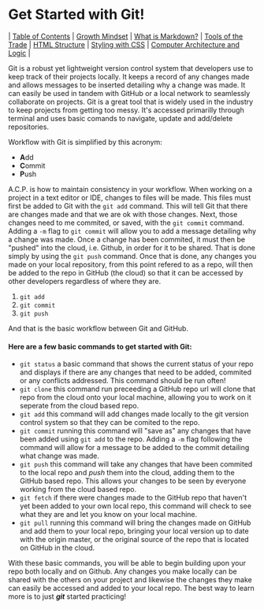 # Get Started with Git!

| [Table of Contents](https://penjoe.github.io/learning-journal/) | [Growth Mindset](https://penjoe.github.io/learning-journal/growth-mindset) | [What is Markdown?](https://penjoe.github.io/learning-journal/markdown)  |  [Tools of the Trade](https://penjoe.github.io/learning-journal/coders-computer) | [HTML Structure](https://penjoe.github.io/learning-journal/html-structure) | [Styling with CSS](http://penjoe.github.io/learning-journal/css) | [Computer Architecture and Logic](https://penjoe.github.io/learning-journal/comp-logic) |

Git is a robust yet lightweight version control system that developers use to keep track of their projects locally. It keeps a record of any changes made and allows messages to be inserted detailing why a change was made. It can easily be used in tandem with GitHub or a local network to seamlessly collaborate on projects. Git is a great tool that is widely used in the industry to keep projects from getting too messy. It's accessed primarilly through terminal and uses basic comands to navigate, update and add/delete repositories.

Workflow with Git is simplified by this acronym:
+ **A**dd
+ **C**ommit
+ **P**ush

A.C.P. is how to maintain consistency in your workflow. When working on a project in a text editor or IDE, changes to files will be made. This files must first be added to Git with the `git add` command. This will tell Git that there are changes made and that we are ok with those changes. Next, those changes need to me commited, or saved, with the `git commit` command. Adding a `-m` flag to `git commit` will allow you to add a message detailing why a change was made. Once a change has been commited, it must then be "pushed" into the cloud, i.e. Github, in order for it to be shared. That is done simply by using the `git push` command. Once that is done, any changes you made on your local repository, from this point refered to as a repo, will then be added to the repo in GitHub (the cloud) so that it can be accessed by other developers regardless of where they are. 
1. `git add`
2. `git commit`
3. `git push`

And that is the basic workflow between Git and GitHub.

#### Here are a few basic commands to get started with Git:
- `git status` a basic command that shows the current status of your repo and displays if there are any changes that need to be added, commited or any conflicts addressed. This command should be run often!
- `git clone` this command run preceeding a GitHub repo url will clone that repo from the cloud onto your local machine, allowing you to work on it seperate from the cloud based repo.
- `git add` this command will add changes made locally to the git version control system so that they can be comited to the repo.
- `git commit` running this command will "save as" any changes that have been added using `git add` to the repo. Adding a `-m` flag following the command will allow for a message to be added to the commit detailing what change was made.
- `git push` this command will take any changes that have been commited to the local repo and *push* them into the cloud, adding them to the GitHub based repo. This allows your changes to be seen by everyone working from the cloud based repo.
- `git fetch` if there were changes made to the GitHub repo that haven't yet been added to your own local repo, this command will check to see what they are and let you know on your local machine.
- `git pull` running this command will bring the changes made on GitHub and add them to your local repo, bringing your local version up to date with the origin master, or the original source of the repo that is located on GitHub in the cloud.

With these basic commands, you will be able to begin building upon your repo both locally and on Github. Any changes you make locally can be shared with the others on your project and likewise the changes they make can easily be accessed and added to your local repo. The best way to learn more is to just ***git*** started practicing! 
